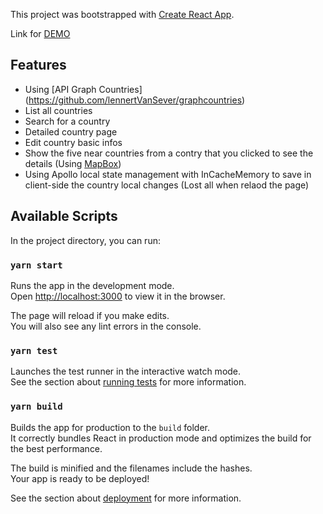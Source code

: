 This project was bootstrapped with [Create React App](https://github.com/facebook/create-react-app).

Link for [DEMO](http://react-countries-app.s3-website.us-east-2.amazonaws.com/)

## Features

- Using  [API Graph Countries] (https://github.com/lennertVanSever/graphcountries)
- List all countries
- Search for a country
- Detailed country page
- Edit country basic infos
- Show the five near countries from a contry that you clicked to see the details (Using [MapBox](https://www.mapbox.com/))
- Using Apollo local state management with InCacheMemory to save in client-side the country local changes (Lost all when relaod the page)

## Available Scripts

In the project directory, you can run:

### `yarn start`

Runs the app in the development mode.<br />
Open [http://localhost:3000](http://localhost:3000) to view it in the browser.

The page will reload if you make edits.<br />
You will also see any lint errors in the console.

### `yarn test`

Launches the test runner in the interactive watch mode.<br />
See the section about [running tests](https://facebook.github.io/create-react-app/docs/running-tests) for more information.

### `yarn build`

Builds the app for production to the `build` folder.<br />
It correctly bundles React in production mode and optimizes the build for the best performance.

The build is minified and the filenames include the hashes.<br />
Your app is ready to be deployed!

See the section about [deployment](https://facebook.github.io/create-react-app/docs/deployment) for more information.

